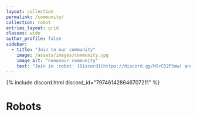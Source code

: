 ```yaml
---
layout: collection
permalink: /community/
collection: robot
entries_layout: grid
classes: wide
author_profile: false
sidebar:
  - title: "Join to our community"
    image: /assets/images/community.jpg
    image_alt: "nanosaur community"
    text: "Join in :robot: [Discord](https://discord.gg/NSrC52P5mw) and share your robot"
---
```


<!--
Do you want add your robot in this collection, follow the guidelines on [share](/share)
-->

{% include discord.html discord_id="797461428646707211" %}

# Robots